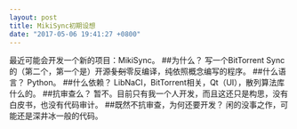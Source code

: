 ```yaml
---
layout: post
title: MikiSync初期设想
date: "2017-05-06 19:41:27 +0800"
---
```


最近可能会开发一个新的项目：MikiSync。
##为什么？
写一个BitTorrent Sync的（第二个，第一个是）开源~~复刻~~零反编译，纯依照概念编写的程序。
##什么语言？
Python。
##什么依赖？
LibNaCI，BitTorrent相关，Qt（UI），散列算法库什么的。
##抗审查么？
暂不。目前只有我一个人开发，而且这还只是构思，没有白皮书，也没有代码审计。
##既然不抗审查，为何还要开发？
闲的没事之作，可能还是深井冰一般的代码。
